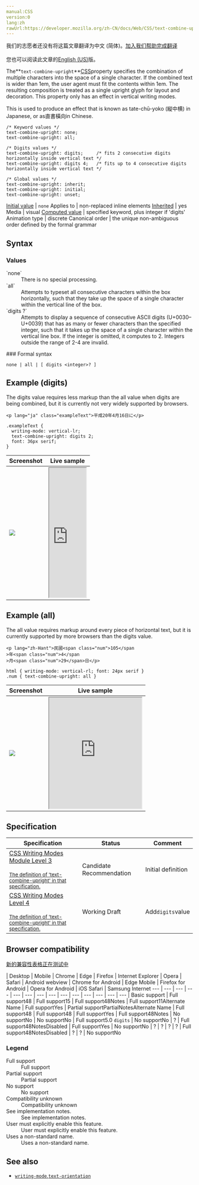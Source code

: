 ```yaml
---
manual:CSS
version:0
lang:zh
rawUrl:https://developer.mozilla.org/zh-CN/docs/Web/CSS/text-combine-upright
---
```




<bdi>我们的志愿者还没有将这篇文章翻译为<bdi>中文 (简体)</bdi>。[加入我们帮助完成翻译](%32147 "")<br></br>您也可以阅读此文章的[English (US)](%32148 "")版。</bdi>






The**`text-combine-upright`**[CSS](%427 "")property specifies the combination of multiple characters into the space of a single character. If the combined text is wider than 1em, the user agent must fit the contents within 1em. The resulting composition is treated as a single upright glyph for layout and decoration. This property only has an effect in vertical writing modes.



This is used to produce an effect that is known as tate-chū-yoko (縦中横) in Japanese, or as直書橫向in Chinese.


```
/* Keyword values */
text-combine-upright: none;
text-combine-upright: all;

/* Digits values */
text-combine-upright: digits;     /* fits 2 consecutive digits horizontally inside vertical text */
text-combine-upright: digits 4;   /* fits up to 4 consecutive digits horizontally inside vertical text */

/* Global values */
text-combine-upright: inherit;
text-combine-upright: initial;
text-combine-upright: unset;
```

[Initial value](%28552 "") | `none` 
Applies to | non-replaced inline elements 
[Inherited](%28555 "") | yes 
Media | visual 
[Computed value](%28556 "") | specified keyword, plus integer if &#39;digits&#39; 
Animation type | discrete 
Canonical order | the unique non-ambiguous order defined by the formal grammar 


## Syntax<a name="Syntax"></a>

### Values<a name="Values"></a>
<dl><dt id=''>`none`</dt><dd>There is no special processing.</dd><dt id=''>`all`</dt><dd>Attempts to typeset all consecutive characters within the box horizontally, such that they take up the space of a single character within the vertical line of the box.</dd><dt id=''>`digits <integer>?`</dt><dd>Attempts to display a sequence of consecutive ASCII digits (U+0030–U+0039) that has as many or fewer characters than the specified integer, such that it takes up the space of a single character within the vertical line box. If the integer is omitted, it computes to 2. Integers outside the range of 2-4 are invalid.</dd></dl>
### Formal syntax<a name="Formal_syntax"></a>

```
none | all | [ digits <integer>? ]
```

## Example (digits)<a name="Example_(digits)"></a>


The digits value requires less markup than the all value when digits are being combined, but it is currently not very widely supported by browsers.


```
<p lang="ja" class="exampleText">平成20年4月16日に</p>
```

```
.exampleText {
  writing-mode: vertical-lr;
  text-combine-upright: digits 2;
  font: 36px serif;
}
```

Screenshot | Live sample 
 ---  |  ---  | 
![](%32140.png "") | <iframe src='https://mdn.mozillademos.org/en-US/docs/Web/CSS/text-combine-upright$samples/Example_(digits)?revision=1331153' width='100' height='350'></iframe> 



## Example (all)<a name="Example_(all)"></a>


The all value requires markup around every piece of horizontal text, but it is currently supported by more browsers than the digits value.


```
<p lang="zh-Hant">民國<span class="num">105</span
>年<span class="num">4</span
>月<span class="num">29</span>日</p>
```

```
html { writing-mode: vertical-rl; font: 24px serif }
.num { text-combine-upright: all }
```

Screenshot | Live sample 
 ---  |  ---  | 
![](%32139.png "") | <iframe src='https://mdn.mozillademos.org/en-US/docs/Web/CSS/text-combine-upright$samples/Example_(all)?revision=1331153' width='250' height='300'></iframe> 



## Specification<a name="Specification"></a>

Specification | Status | Comment 
 ---  |  ---  |  ---  | 
[CSS Writing Modes Module Level 3<br></br><small>The definition of &#39;text-combine-upright&#39; in that specification.</small>](%32149 "") | Candidate Recommendation | Initial definition 
[CSS Writing Modes Level 4<br></br><small>The definition of &#39;text-combine-upright&#39; in that specification.</small>](%32150 "") | Working Draft | Add`digits`value 


## Browser compatibility<a name="Browser_compatibility"></a>




[新的兼容性表格正在测试中<i></i>](%3360 "")

 | <abbr>Desktop<i></i></abbr> | <abbr>Mobile<i></i></abbr> 
 | <abbr>Chrome<i></i></abbr> | <abbr>Edge<i></i></abbr> | <abbr>Firefox<i></i></abbr> | <abbr>Internet Explorer<i></i></abbr> | <abbr>Opera<i></i></abbr> | <abbr>Safari<i></i></abbr> | <abbr>Android webview<i></i></abbr> | <abbr>Chrome for Android<i></i></abbr> | <abbr>Edge Mobile<i></i></abbr> | <abbr>Firefox for Android<i></i></abbr> | <abbr>Opera for Android<i></i></abbr> | <abbr>iOS Safari<i></i></abbr> | <abbr>Samsung Internet<i></i></abbr> 
 ---  |  ---  |  ---  |  ---  |  ---  |  ---  |  ---  |  ---  |  ---  |  ---  |  ---  |  ---  |  ---  |  ---  | 
Basic support | <abbr>Full support</abbr>48 | <abbr>Full support</abbr>15 | <abbr>Full support</abbr>48<abbr>Notes<i></i></abbr> | <abbr>Full support</abbr>11<abbr>Alternate Name<i></i></abbr> | <abbr>Full support</abbr>Yes | <abbr>Partial support</abbr>Partial<abbr>Notes<i></i></abbr><abbr>Alternate Name<i></i></abbr> | <abbr>Full support</abbr>48 | <abbr>Full support</abbr>48 | <abbr>Full support</abbr>Yes | <abbr>Full support</abbr>48<abbr>Notes<i></i></abbr> | <abbr>No support</abbr>No | <abbr>No support</abbr>No | <abbr>Full support</abbr>5.0 
`digits` | <abbr>No support</abbr>No | <abbr>?</abbr> | <abbr>Full support</abbr>48<abbr>Notes<i></i></abbr><abbr>Disabled<i></i></abbr> | <abbr>Full support</abbr>Yes | <abbr>No support</abbr>No | <abbr>?</abbr> | <abbr>?</abbr> | <abbr>?</abbr> | <abbr>?</abbr> | <abbr>Full support</abbr>48<abbr>Notes<i></i></abbr><abbr>Disabled<i></i></abbr> | <abbr>?</abbr> | <abbr>?</abbr> | <abbr>No support</abbr>No 


### Legend<a name="Legend"></a>
<dl><dt id=''><abbr>Full support</abbr></dt><dd>Full support</dd><dt id=''><abbr>Partial support</abbr></dt><dd>Partial support</dd><dt id=''><abbr>No support</abbr></dt><dd>No support</dd><dt id=''><abbr>Compatibility unknown</abbr></dt><dd>Compatibility unknown</dd><dt id=''><abbr>See implementation notes.<i></i></abbr></dt><dd>See implementation notes.</dd><dt id=''><abbr>User must explicitly enable this feature.<i></i></abbr></dt><dd>User must explicitly enable this feature.</dd><dt id=''><abbr>Uses a non-standard name.<i></i></abbr></dt><dd>Uses a non-standard name.</dd></dl>





## See also<a name="See_also"></a>

* [`writing-mode`](%28772 "The writing-mode CSS property defines whether lines of text are laid out horizontally or vertically, as well as the direction in which blocks progress."),[`text-orientation`](%28806 "The text-orientation CSS property defines the orientation of the text characters in a line. This property only has an effect in vertical mode, that is, when writing-mode is not horizontal-tb. It is useful for controlling the display of languages that use vertical script, and also for making vertical table headers.")




